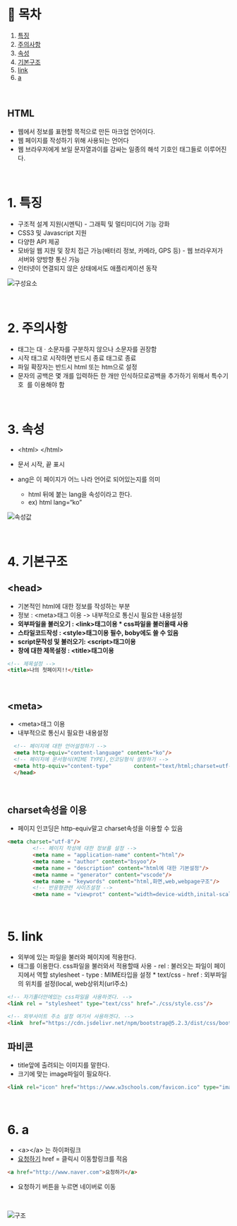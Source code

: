 # 🔖 목차
1. [특징](#1.-특징)<br/>
2. [주의사항](#2-주의사항)<br/>
3. [속성](#3-속성)<br/>
4. [기본구조](#4-기본구조)<br/>
5. [link](#5-link)<br/>
6. [a](#6-a)<br/>



<br/>


## HTML
- 웹에서 정보를 표현할 목적으로 만든 마크업 언어이다.
- 웹 페이지를 작성하기 위해 사용되는 언어다 
- 웹 브라우저에게 보일 문자열과이를 감싸는 일종의 해석 기호인 태그들로 이루어진다.

<BR/>

# 1. 특징

- 구조적 설계 지원(시멘틱) - 그래픽 및 멀티미디어 기능 강화
- CSS3 및 Javascript 지원
- 다양한 API 제공
- 모바일 웹 지원 및 장치 접근 가능(배터리 정보, 카메라, GPS 등) - 웹 브라우저가 서버와 양방향 통신 가능
- 인터넷이 연결되지 않은 상태에서도 애플리케이션 동작


![구성요소](https://user-images.githubusercontent.com/126074577/233774489-370ed1ac-98b2-4f2c-8a36-067a7b95028e.png)


<br/>

# 2. 주의사항
- 태그는 대 · 소문자를 구분하지 않으나 소문자를 권장함
- 시작 태그로 시작하면 반드시 종료 태그로 종료
- 파일 확장자는 반드시 html 또는 htm으로 설정
- 문자의 공백은 몇 개를 입력하든 한 개만 인식하므로공백을 추가하기 위해서 특수기호 &nbsp;를 이용해야 함

<br/>


# 3. 속성

- \<html> \</html>
- 문서 시작, 끝 표시 
- ang은 이 페이지가 어느 나라 언어로 되어있는지를 의미

  - html 뒤에 붙는 lang을 속성이라고 한다.
  - ex) html lang=“ko”                                     
  
  
  
  
![속성값](https://user-images.githubusercontent.com/126074577/233774583-52950864-fa1c-492f-aace-c789d335e4fe.png)
  
  
<br/>

  
# 4. 기본구조

## \<head>

- 기본적인 html에 대한 정보를 작성하는 부분
- 정보 : \<meta>태그 이용 -> 내부적으로 통신시 필요한 내용설정
- **외부파일을 불러오기 : \<link>태그이용 * css파일을 불러올때 사용**
- **스타일코드작성 : \<style>태그이용  필수, boby에도 쓸 수 있음**
- **script문작성 및 불러오기: \<script>태그이용**
- **창에 대한 제목설정 : \<title>태그이용**    

```html
<!-- 제목설정 -->
<title>나의 첫페이지!!</title>
```

<br/>

## \<meta>

- \<meta>태그 이용
- 내부적으로 통신시 필요한 내용설정

```html
  <!-- 페이지에 대한 언어설정하기 -->
  <meta http-equiv="content-language" content="ko"/>
  <!-- 페이지에 문서형식(MIME TYPE),인코딩형식 설정하기 -->
  <meta http-equiv="content-type"       content="text/html;charset=utf-8"/>
  </head>
```

<br/>

## charset속성을 이용
- 페이지 인코딩은 http-equiv말고 charset속성을 이용할 수 있음

```html
<meta charset="utf-8"/>
        <!-- 페이지 작성에 대한 정보를 설정 -->
        <meta name = "application-name" content="html"/>
        <meta name = "author" content="bsyoo"/>
        <meta name = "description" content="html에 대한 기본설정"/>
        <meta namme = "generator" content="vscode"/>
        <meta name = "keywords" content="html,화면,web,webpage구조"/>
        <!-- 반응형관련 사이즈설정 -->
        <meta name = "viewprot" content="width=device-width,inital-scale=1.0"/>
```


<br/>

# 5. link

- 외부에 있는 파일을 불러와 페이지에 적용한다.
- <link>태그를 이용한다.  css파일을 불러와서 적용할때 사용
  - rel : 불러오는 파일이 페이지에서 역할 stylesheet
  - type : MIME타입을 설정 * text/css
  - href : 외부파일의 위치를 설정(local, web상위치(url주소)
  
```html
<!-- 자기폴더안에있는 css파일을 사용하겟다. -->
<link rel = "stylesheet" type="text/css" href="./css/style.css"/>

<!-- 외부사이트 주소 설정 여기서 사용하겟다. -->
<link  href="https://cdn.jsdelivr.net/npm/bootstrap@5.2.3/dist/css/bootstrap.min.css" rel="stylesheet"/>  
```
## 파비콘
- title앞에 출려되는 이미지를 말한다.
- 크기에 맞는 image파일이 필요하다.

```html
<link rel="icon" href="https://www.w3schools.com/favicon.ico" type="image/x-icon">
```

<br/>



# 6. a 
- \<a>\</a> 는 하이퍼링크
 - <a href="/test.do">요청하기</a> 
 href  = 클릭시 이동할링크를 적음 
 
 ```html
<a href="http://www.naver.com">요청하기</a>
```
- 요청하기 버튼을 누르면 네이버로 이동

<br/>

 


 


![구조](https://user-images.githubusercontent.com/126074577/233774632-83d7375a-52fe-4156-897d-ba7e2cd89865.png)



  
  
  
  
  
